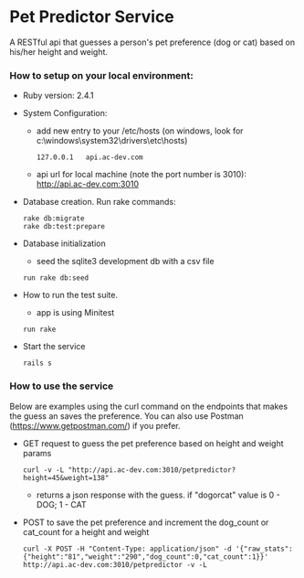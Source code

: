 # Pet Predictor Service

A RESTful api that guesses a person's pet preference (dog or cat) based on his/her height and weight.

### How to setup on your local environment:

  * Ruby version: 2.4.1

  * System Configuration:
    - add new entry to your /etc/hosts (on windows, look for c:\windows\system32\drivers\etc\hosts) 
      ```
      127.0.0.1   api.ac-dev.com
      ```
    - api url for local machine (note the port number is 3010): http://api.ac-dev.com:3010

  * Database creation.  Run rake commands:
    ```
    rake db:migrate
    rake db:test:prepare
    ```

  * Database initialization 
    - seed the sqlite3 development db with a csv file
    ```
    run rake db:seed
    ```

  * How to run the test suite. 
    - app is using Minitest
    ```
    run rake
    ```

  * Start the service
    ```
    rails s
    ```

### How to use the service  
  Below are examples using the curl command on the endpoints that makes the guess an saves the preference.  You can also use Postman (https://www.getpostman.com/) if you prefer. 

  * GET request to guess the pet preference based on height and weight params
    ```
    curl -v -L "http://api.ac-dev.com:3010/petpredictor?height=45&weight=138"
    ```

    - returns a json response with the guess. if "dogorcat" value is 0 - DOG; 1 - CAT

  * POST to save the pet preference and increment the dog_count or cat_count for a height and weight
    ```
    curl -X POST -H "Content-Type: application/json" -d '{"raw_stats":{"height":"81","weight":"290","dog_count":0,"cat_count":1}}' http://api.ac-dev.com:3010/petpredictor -v -L
    ```


